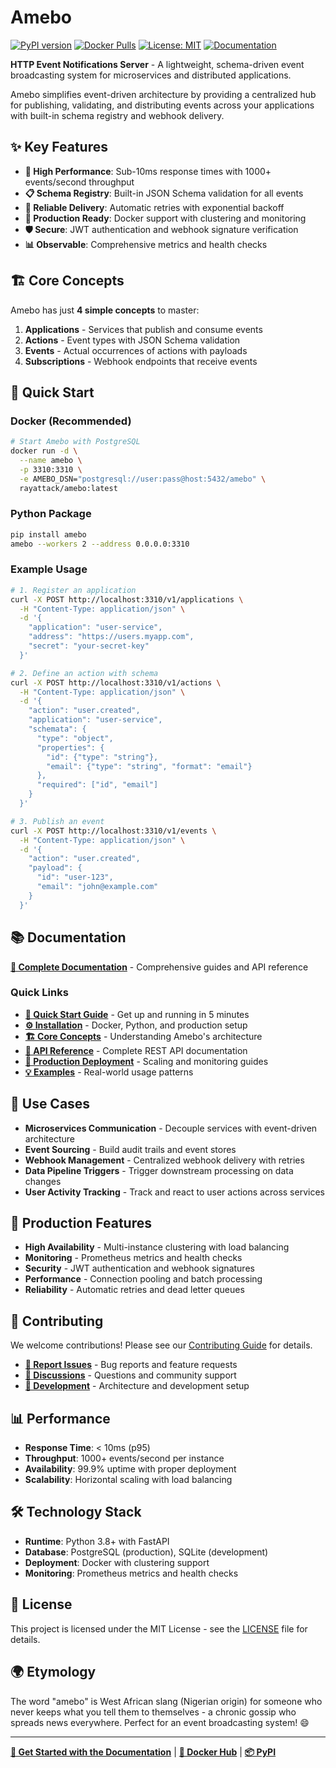 # Amebo

[![PyPI version](https://badge.fury.io/py/amebo.svg)](https://badge.fury.io/py/amebo)
[![Docker Pulls](https://img.shields.io/docker/pulls/rayattack/amebo)](https://hub.docker.com/r/rayattack/amebo)
[![License: MIT](https://img.shields.io/badge/License-MIT-yellow.svg)](https://opensource.org/licenses/MIT)
[![Documentation](https://img.shields.io/badge/docs-available-brightgreen)](https://rayattack.github.io/amebo/)

**HTTP Event Notifications Server** - A lightweight, schema-driven event broadcasting system for microservices and distributed applications.

Amebo simplifies event-driven architecture by providing a centralized hub for publishing, validating, and distributing events across your applications with built-in schema registry and webhook delivery.

## ✨ Key Features

- **🚀 High Performance**: Sub-10ms response times with 1000+ events/second throughput
- **📋 Schema Registry**: Built-in JSON Schema validation for all events
- **🔄 Reliable Delivery**: Automatic retries with exponential backoff
- **🐳 Production Ready**: Docker support with clustering and monitoring
- **🛡️ Secure**: JWT authentication and webhook signature verification
- **📊 Observable**: Comprehensive metrics and health checks

## 🏗️ Core Concepts

Amebo has just **4 simple concepts** to master:

1. **Applications** - Services that publish and consume events
2. **Actions** - Event types with JSON Schema validation
3. **Events** - Actual occurrences of actions with payloads
4. **Subscriptions** - Webhook endpoints that receive events

## 🚀 Quick Start

### Docker (Recommended)

```bash
# Start Amebo with PostgreSQL
docker run -d \
  --name amebo \
  -p 3310:3310 \
  -e AMEBO_DSN="postgresql://user:pass@host:5432/amebo" \
  rayattack/amebo:latest
```

### Python Package

```bash
pip install amebo
amebo --workers 2 --address 0.0.0.0:3310
```

### Example Usage

```bash
# 1. Register an application
curl -X POST http://localhost:3310/v1/applications \
  -H "Content-Type: application/json" \
  -d '{
    "application": "user-service",
    "address": "https://users.myapp.com",
    "secret": "your-secret-key"
  }'

# 2. Define an action with schema
curl -X POST http://localhost:3310/v1/actions \
  -H "Content-Type: application/json" \
  -d '{
    "action": "user.created",
    "application": "user-service",
    "schemata": {
      "type": "object",
      "properties": {
        "id": {"type": "string"},
        "email": {"type": "string", "format": "email"}
      },
      "required": ["id", "email"]
    }
  }'

# 3. Publish an event
curl -X POST http://localhost:3310/v1/events \
  -H "Content-Type: application/json" \
  -d '{
    "action": "user.created",
    "payload": {
      "id": "user-123",
      "email": "john@example.com"
    }
  }'
```


## 📚 Documentation

**[📖 Complete Documentation](https://rayattack.github.io/amebo/)** - Comprehensive guides and API reference

### Quick Links

- **[🚀 Quick Start Guide](https://rayattack.github.io/amebo/getting-started/quick-start/)** - Get up and running in 5 minutes
- **[⚙️ Installation](https://rayattack.github.io/amebo/getting-started/installation/)** - Docker, Python, and production setup
- **[🏗️ Core Concepts](https://rayattack.github.io/amebo/user-guide/concepts/)** - Understanding Amebo's architecture
- **[🔌 API Reference](https://rayattack.github.io/amebo/api/overview/)** - Complete REST API documentation
- **[🐳 Production Deployment](https://rayattack.github.io/amebo/deployment/production/)** - Scaling and monitoring guides
- **[💡 Examples](https://rayattack.github.io/amebo/examples/basic-usage/)** - Real-world usage patterns

## 🏢 Use Cases

- **Microservices Communication** - Decouple services with event-driven architecture
- **Event Sourcing** - Build audit trails and event stores
- **Webhook Management** - Centralized webhook delivery with retries
- **Data Pipeline Triggers** - Trigger downstream processing on data changes
- **User Activity Tracking** - Track and react to user actions across services

## 🔧 Production Features

- **High Availability** - Multi-instance clustering with load balancing
- **Monitoring** - Prometheus metrics and health checks
- **Security** - JWT authentication and webhook signatures
- **Performance** - Connection pooling and batch processing
- **Reliability** - Automatic retries and dead letter queues


## 🤝 Contributing

We welcome contributions! Please see our [Contributing Guide](https://rayattack.github.io/amebo/development/contributing/) for details.

- **[🐛 Report Issues](https://github.com/rayattack/amebo/issues)** - Bug reports and feature requests
- **[💬 Discussions](https://github.com/rayattack/amebo/discussions)** - Questions and community support
- **[🔧 Development](https://rayattack.github.io/amebo/development/architecture/)** - Architecture and development setup

## 📊 Performance

- **Response Time**: < 10ms (p95)
- **Throughput**: 1000+ events/second per instance
- **Availability**: 99.9% uptime with proper deployment
- **Scalability**: Horizontal scaling with load balancing

## 🛠️ Technology Stack

- **Runtime**: Python 3.8+ with FastAPI
- **Database**: PostgreSQL (production), SQLite (development)
- **Deployment**: Docker with clustering support
- **Monitoring**: Prometheus metrics and health checks

## 📄 License

This project is licensed under the MIT License - see the [LICENSE](LICENSE) file for details.

## 🌍 Etymology

The word "amebo" is West African slang (Nigerian origin) for someone who never keeps what you tell them to themselves - a chronic gossip who spreads news everywhere. Perfect for an event broadcasting system! 😄

---

**[📖 Get Started with the Documentation](https://rayattack.github.io/amebo/)** | **[🐳 Docker Hub](https://hub.docker.com/r/rayattack/amebo)** | **[📦 PyPI](https://pypi.org/project/amebo/)**

